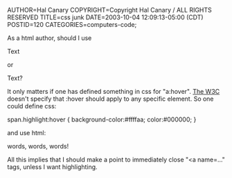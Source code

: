 AUTHOR=Hal Canary
COPYRIGHT=Copyright Hal Canary / ALL RIGHTS RESERVED
TITLE=css junk
DATE=2003-10-04 12:09:13-05:00 (CDT)
POSTID=120
CATEGORIES=computers-code;

As a html author, should I use

<a name="bleg">Text</a>

or

<a name="bleg"></a>Text?

It only matters if one has defined something in css for "a:hover". [The W3C](http://www.w3.org/TR/REC-CSS2/selector.html#x33) doesn't specify that :hover should apply to any specific element. So one could define css:

span.highlight:hover {
  background-color:#ffffaa;
  color:#000000; }

and use html:

words, <span class="highlight">
 words,</span> words!

All this implies that I should make a point to immediately close "<a name=..." tags, unless I want highlighting.
